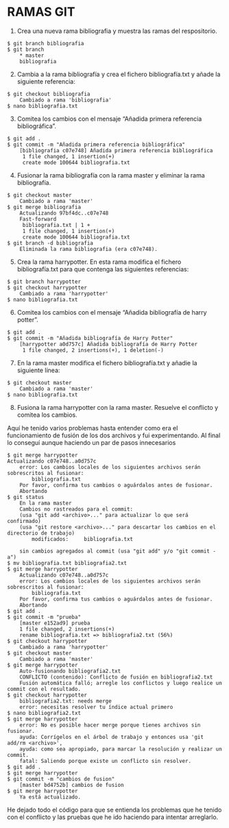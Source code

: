 # RAMAS GIT

1. Crea una nueva rama bibliografia y muestra las ramas del respositorio.

```
$ git branch bibliografia
$ git branch
    * master
    bibliografia
```

2. Cambia a la rama bibliografía y crea el fichero bibliografía.txt y añade la siguiente referencia:

```
$ git checkout bibliografia 
    Cambiado a rama 'bibliografia'
$ nano bibliografia.txt
```
3. Comitea los cambios con el mensaje “Añadida primera referencia bibliográfica”.

```
$ git add .
$ git commit -m "Añadida primera referencia bibliográfica"
    [bibliografia c07e748] Añadida primera referencia bibliográfica
     1 file changed, 1 insertion(+)
     create mode 100644 bibliografia.txt
```

4. Fusionar la rama bibliografía con la rama master y eliminar la rama bibliografía.

```
$ git checkout master
    Cambiado a rama 'master'
$ git merge bibliografia 
    Actualizando 97bf4dc..c07e748
    Fast-forward
     bibliografia.txt | 1 +
     1 file changed, 1 insertion(+)
     create mode 100644 bibliografia.txt
$ git branch -d bibliografia 
    Eliminada la rama bibliografia (era c07e748).
```

5. Crea la rama harrypotter. En esta rama modifica el fichero bibliografía.txt para que contenga las siguientes referencias:

```
$ git branch harrypotter
$ git checkout harrypotter 
    Cambiado a rama 'harrypotter'
$ nano bibliografia.txt 

```

6. Comitea los cambios con el mensaje “Añadida bibliografía de harry potter”.

```
$ git add .
$ git commit -m "Añadida bibliografía de Harry Potter"
    [harrypotter a0d757c] Añadida bibliografía de Harry Potter
     1 file changed, 2 insertions(+), 1 deletion(-)

```

7. En la rama master modifica el fichero bibliografía.txt y añadie la siguiente línea:

```
$ git checkout master 
    Cambiado a rama 'master'
$ nano bibliografia.txt 
```

8. Fusiona la rama harrypotter con la rama master. Resuelve el conflicto y comitea los cambios.

Aquí he tenido varios problemas hasta entender como era el funcionamiento de fusión de los dos archivos y fui experimentando. Al final lo conseguí aunque haciendo un par de pasos innecesarios

```
$ git merge harrypotter 
Actualizando c07e748..a0d757c
    error: Los cambios locales de los siguientes archivos serán sobrescritos al fusionar:
	    bibliografia.txt
    Por favor, confirma tus cambios o aguárdalos antes de fusionar.
    Abortando
$ git status
    En la rama master
    Cambios no rastreados para el commit:
    (usa "git add <archivo>..." para actualizar lo que será confirmado)
    (usa "git restore <archivo>..." para descartar los cambios en el directorio de trabajo)
        modificados:     bibliografia.txt

    sin cambios agregados al commit (usa "git add" y/o "git commit -a")
$ mv bibliografia.txt bibliografia2.txt
$ git merge harrypotter 
    Actualizando c07e748..a0d757c
    error: Los cambios locales de los siguientes archivos serán sobrescritos al fusionar:
        bibliografia.txt
    Por favor, confirma tus cambios o aguárdalos antes de fusionar.
    Abortando
$ git add .
$ git commit -m "prueba"
    [master e152ad9] prueba
    1 file changed, 2 insertions(+)
    rename bibliografia.txt => bibliografia2.txt (56%)
$ git checkout harrypotter 
    Cambiado a rama 'harrypotter'
$ git checkout master 
    Cambiado a rama 'master'
$ git merge harrypotter 
    Auto-fusionando bibliografia2.txt
    CONFLICTO (contenido): Conflicto de fusión en bibliografia2.txt
    Fusión automática falló; arregle los conflictos y luego realice un commit con el resultado.
$ git checkout harrypotter 
    bibliografia2.txt: needs merge
    error: necesitas resolver tu índice actual primero
$ nano bibliografia2.txt 
$ git merge harrypotter 
    error: No es posible hacer merge porque tienes archivos sin fusionar.
    ayuda: Corrígelos en el árbol de trabajo y entonces usa 'git add/rm <archivo>',
    ayuda: como sea apropiado, para marcar la resolución y realizar un commit.
    fatal: Saliendo porque existe un conflicto sin resolver.
$ git add .
$ git merge harrypotter
$ git commit -m "cambios de fusion"
    [master bd4752b] cambios de fusion
$ git merge harrypotter 
    Ya está actualizado.
```
He dejado todo el código para que se entienda los problemas que he tenido con el conflicto y las pruebas que he ido haciendo para intentar arreglarlo.